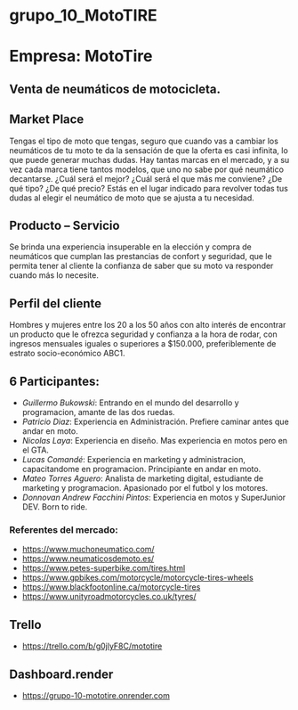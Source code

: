 # grupo_10_MotoTIRE

# Empresa: **MotoTire**
## Venta de neumáticos de motocicleta.
## Market Place
Tengas el tipo de moto que tengas, seguro que cuando vas a cambiar los neumáticos de tu moto te da la sensación de que la oferta es casi infinita, lo que puede generar muchas dudas. Hay tantas marcas en el mercado, y a su vez cada marca tiene tantos modelos, que uno no sabe por qué neumático decantarse. ¿Cuál será el mejor? ¿Cuál será el que más me conviene? ¿De qué tipo? ¿De qué precio? Estás en el lugar indicado para revolver todas tus dudas al elegir el neumático de moto que se ajusta a tu necesidad.

## Producto – Servicio
Se brinda una experiencia insuperable en la elección y compra de neumáticos que cumplan las prestancias de confort y seguridad, que le permita tener al cliente la confianza de saber que su moto va responder cuando más lo necesite.

## Perfil del cliente
Hombres y mujeres entre los 20 a los 50 años con alto interés de encontrar un producto que le ofrezca seguridad y confianza a la hora de rodar, con ingresos mensuales iguales o superiores a $150.000, preferiblemente de estrato socio-económico ABC1.

## 6 Participantes:
- *Guillermo Bukowski*: Entrando en el mundo del desarrollo y programacion, amante de las dos ruedas.
- *Patricio Diaz*: Experiencia en Administración. Prefiere caminar antes que andar en moto.
- *Nicolas Laya*: Experiencia en diseño. Mas experiencia en motos pero en el GTA. 
- *Lucas Comandé*: Experiencia en marketing y administracion, capacitandome en programacion. Principiante en andar en moto.
- *Mateo Torres Aguero*: Analista de marketing digital, estudiante de marketing y programacion. Apasionado por el futbol y los motores.
- *Donnovan Andrew Facchini Pintos*: Experiencia en motos y SuperJunior DEV. Born to ride.

### Referentes del mercado:

- https://www.muchoneumatico.com/
- https://www.neumaticosdemoto.es/
- https://www.petes-superbike.com/tires.html
- https://www.gpbikes.com/motorcycle/motorcycle-tires-wheels
- https://www.blackfootonline.ca/motorcycle-tires
- https://www.unityroadmotorcycles.co.uk/tyres/

## Trello
- https://trello.com/b/g0jlyF8C/mototire

## Dashboard.render
- https://grupo-10-mototire.onrender.com
